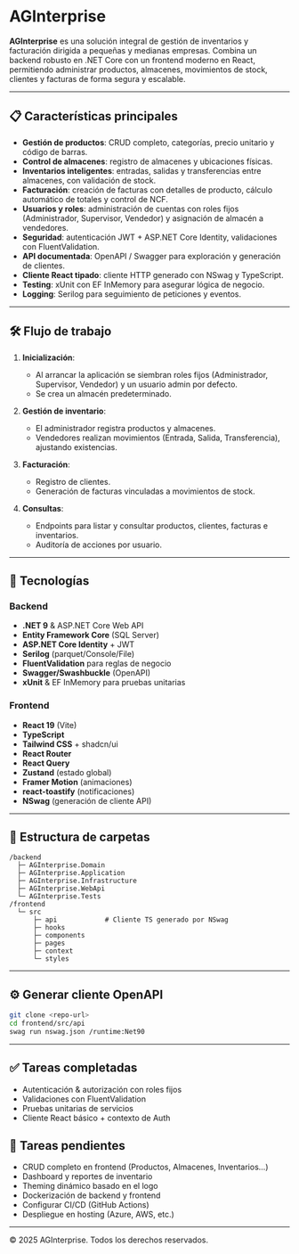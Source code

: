 # AGInterprise

**AGInterprise** es una solución integral de gestión de inventarios y facturación dirigida a pequeñas y medianas empresas. Combina un backend robusto en .NET Core con un frontend moderno en React, permitiendo administrar productos, almacenes, movimientos de stock, clientes y facturas de forma segura y escalable.

---

## 📋 Características principales

* **Gestión de productos**: CRUD completo, categorías, precio unitario y código de barras.
* **Control de almacenes**: registro de almacenes y ubicaciones físicas.
* **Inventarios inteligentes**: entradas, salidas y transferencias entre almacenes, con validación de stock.
* **Facturación**: creación de facturas con detalles de producto, cálculo automático de totales y control de NCF.
* **Usuarios y roles**: administración de cuentas con roles fijos (Administrador, Supervisor, Vendedor) y asignación de almacén a vendedores.
* **Seguridad**: autenticación JWT + ASP.NET Core Identity, validaciones con FluentValidation.
* **API documentada**: OpenAPI / Swagger para exploración y generación de clientes.
* **Cliente React tipado**: cliente HTTP generado con NSwag y TypeScript.
* **Testing**: xUnit con EF InMemory para asegurar lógica de negocio.
* **Logging**: Serilog para seguimiento de peticiones y eventos.

---

## 🛠️ Flujo de trabajo

1. **Inicialización**:

   * Al arrancar la aplicación se siembran roles fijos (Administrador, Supervisor, Vendedor) y un usuario admin por defecto.
   * Se crea un almacén predeterminado.
2. **Gestión de inventario**:

   * El administrador registra productos y almacenes.
   * Vendedores realizan movimientos (Entrada, Salida, Transferencia), ajustando existencias.
3. **Facturación**:

   * Registro de clientes.
   * Generación de facturas vinculadas a movimientos de stock.
4. **Consultas**:

   * Endpoints para listar y consultar productos, clientes, facturas e inventarios.
   * Auditoría de acciones por usuario.

---

## 🧰 Tecnologías

### Backend

* **.NET 9** & ASP.NET Core Web API
* **Entity Framework Core** (SQL Server)
* **ASP.NET Core Identity** + JWT
* **Serilog** (parquet/Console/File)
* **FluentValidation** para reglas de negocio
* **Swagger/Swashbuckle** (OpenAPI)
* **xUnit** & EF InMemory para pruebas unitarias

### Frontend

* **React 19** (Vite)
* **TypeScript**
* **Tailwind CSS** + shadcn/ui
* **React Router**
* **React Query**
* **Zustand** (estado global)
* **Framer Motion** (animaciones)
* **react-toastify** (notificaciones)
* **NSwag** (generación de cliente API)

---

## 📁 Estructura de carpetas

```
/backend
  ├─ AGInterprise.Domain
  ├─ AGInterprise.Application
  ├─ AGInterprise.Infrastructure
  ├─ AGInterprise.WebApi
  └─ AGInterprise.Tests
/frontend
  └─ src
      ├─ api            # Cliente TS generado por NSwag
      ├─ hooks
      ├─ components
      ├─ pages
      ├─ context
      └─ styles
```

---

## ⚙️ Generar cliente OpenAPI

```bash
git clone <repo-url>
cd frontend/src/api
swag run nswag.json /runtime:Net90
```

---

## ✅ Tareas completadas

* Autenticación & autorización con roles fijos
* Validaciones con FluentValidation
* Pruebas unitarias de servicios
* Cliente React básico + contexto de Auth

## 🔲 Tareas pendientes

* CRUD completo en frontend (Productos, Almacenes, Inventarios…)
* Dashboard y reportes de inventario
* Theming dinámico basado en el logo
* Dockerización de backend y frontend
* Configurar CI/CD (GitHub Actions)
* Despliegue en hosting (Azure, AWS, etc.)

---

© 2025 AGInterprise. Todos los derechos reservados.
